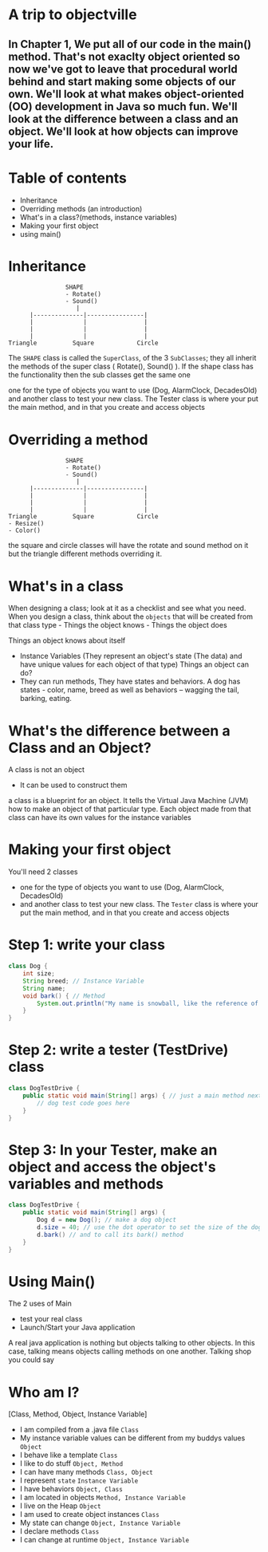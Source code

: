 # A trip to objectville 


## In Chapter 1, We put all of our code in the main() method. That's not exaclty object oriented so now we've got to leave that procedural world behind and start making some objects of our own. We'll look at what makes object-oriented (OO) development in Java so much fun. We'll look at the difference between a class and an object. We'll look at how objects can improve your life. 

# Table of contents 
 - Inheritance 
 - Overriding methods (an introduction)
 - What's in a class?(methods, instance variables)
 - Making your first object 
 - using main()


 # Inheritance 
                    SHAPE
                    - Rotate()
                    - Sound()
                       |
          |--------------|----------------|
          |              |                |
          |              |                |
          |              |                |
    Triangle          Square            Circle

The `SHAPE` class is called the `SuperClass`, of the 3 `SubClasses`; they all inherit the methods of the super class ( Rotate(), Sound() ). 
If the shape class has the functionality then the sub classes get the same one

one for the type of objects you want to use (Dog, AlarmClock, DecadesOld)
and another class to test your new class. The Tester class is where your put the main method, and in that you create and access objects

# Overriding a method
                    SHAPE
                    - Rotate()
                    - Sound()
                       |
          |--------------|----------------|
          |              |                |
          |              |                |
          |              |                |
    Triangle          Square            Circle
    - Resize()
    - Color()

the square and circle classes will have the rotate and sound method on it but the triangle different methods overriding it. 

# What's in a class

When designing a class; look at it as a checklist and see what you need.
When you design a class, think about the `objects` that will be created from that class type
    - Things the object knows
    - Things the object does

Things an object knows about itself
- Instance Variables (They represent an object's state (The data) and have unique values for each object of that type)
Things an object can do? 
- They can run methods, They have states and behaviors. A dog has states - color, name, breed as well as behaviors – wagging the tail, barking, eating.

# What's the difference between a Class and an Object?

A class is not an object
- It can be used to construct them

a class is a blueprint for an object. It tells the Virtual Java Machine (JVM) how to make an object of that particular type. Each object made from that class can have its own values for the instance variables 

# Making your first object 

You'll need 2 classes
- one for the type of objects you want to use (Dog, AlarmClock, DecadesOld)
- and another class to test your new class. The `Tester` class is where your put the main method, and in that you create and access objects

# Step 1: write your class

``` java 
class Dog {
    int size;
    String breed; // Instance Variable
    String name;
    void bark() { // Method
        System.out.println("My name is snowball, like the reference of the dog from Rick and Morty")
    }
}
```

# Step 2: write a tester (TestDrive) class

``` java 
class DogTestDrive {
    public static void main(String[] args) { // just a main method next step will have code in it
        // dog test code goes here
    }
}

```

# Step 3: In your Tester, make an object and access the object's variables and methods
``` java 
class DogTestDrive {
    public static void main(String[] args) {
        Dog d = new Dog(); // make a dog object
        d.size = 40; // use the dot operator to set the size of the dog
        d.bark() // and to call its bark() method
    }
}
```

# Using Main()

The 2 uses of Main 
- test your real class
- Launch/Start your Java application

A real java application is nothing but objects talking to other objects. In this case, talking means objects calling methods on one another.
Talking shop you could say 

# Who am I?

[Class, Method, Object, Instance Variable]

- I am compiled from a .java file                                                 `Class`          
- My instance variable values can be different from my buddys values              `Object`
- I behave like a template                                                        `Class`    
- I like to do stuff                                                              `Object, Method`
- I can have many methods                                                         `Class, Object`
- I represent `state`                                                             `Instance Variable`
- I have behaviors                                                                `Object, Class`
- I am located in objects                                                         `Method, Instance Variable`
- I live on the Heap                                                              `Object`
- I am used to create object instances                                            `Class`
- My state can change                                                             `Object, Instance Variable`
- I declare methods                                                               `Class`
- I can change at runtime                                                         `Object, Instance Variable`


